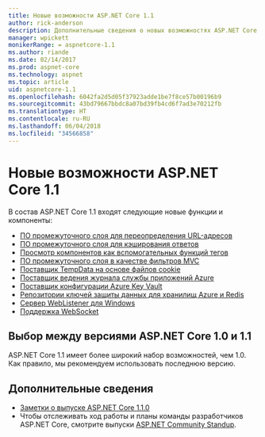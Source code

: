 ```yaml
---
title: Новые возможности ASP.NET Core 1.1
author: rick-anderson
description: Дополнительные сведения о новых возможностях ASP.NET Core 1.1.
manager: wpickett
monikerRange: = aspnetcore-1.1
ms.author: riande
ms.date: 02/14/2017
ms.prod: aspnet-core
ms.technology: aspnet
ms.topic: article
uid: aspnetcore-1.1
ms.openlocfilehash: 6042fa2d5d05f37923adde1be7f8ce57b00196b9
ms.sourcegitcommit: 43bd79667bbdc8a07bd39fb4cd6f7ad3e70212fb
ms.translationtype: HT
ms.contentlocale: ru-RU
ms.lasthandoff: 06/04/2018
ms.locfileid: "34566858"
---
```

# <a name="whats-new-in-aspnet-core-11"></a>Новые возможности ASP.NET Core 1.1

В состав ASP.NET Core 1.1 входят следующие новые функции и компоненты:

- [ПО промежуточного слоя для переопределения URL-адресов](xref:fundamentals/url-rewriting)
- [ПО промежуточного слоя для кэширования ответов](xref:performance/caching/middleware)
- [Просмотр компонентов как вспомогательных функций тегов](xref:mvc/views/view-components#invoking-a-view-component-as-a-tag-helper)
- [ПО промежуточного слоя в качестве фильтров MVC](xref:mvc/controllers/filters#using-middleware-in-the-filter-pipeline)
- [Поставщик TempData на основе файлов cookie](xref:fundamentals/app-state#tempdata)
- [Поставщик ведения журнала службы приложений Azure](xref:fundamentals/logging/index#azure-app-service-provider)
- [Поставщик конфигурации Azure Key Vault](xref:security/key-vault-configuration)
- [Репозитории ключей защиты данных для хранилищ Azure и Redis](xref:security/data-protection/implementation/key-storage-providers#azure-and-redis)
- [Сервер WebListener для Windows](xref:fundamentals/servers/weblistener)
- [Поддержка WebSocket](xref:fundamentals/websockets)

## <a name="choosing-between-versions-10-and-11-of-aspnet-core"></a>Выбор между версиями ASP.NET Core 1.0 и 1.1

ASP.NET Core 1.1 имеет более широкий набор возможностей, чем 1.0. Как правило, мы рекомендуем использовать последнюю версию.

## <a name="additional-information"></a>Дополнительные сведения

- [Заметки о выпуске ASP.NET Core 1.1.0](https://github.com/aspnet/Home/releases/tag/1.1.0)
- Чтобы отслеживать ход работы и планы команды разработчиков ASP.NET Core, смотрите выпуски [ASP.NET Community Standup](https://live.asp.net/).
